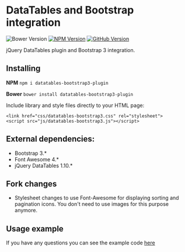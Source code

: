 # DataTables and Bootstrap integration

![Bower Version](http://img.shields.io/bower/v/datatables-bootstrap3-plugin.svg?style=flat-square)
[![NPM Version](http://img.shields.io/npm/v/datatables-bootstrap3-plugin.svg?style=flat-square)](https://www.npmjs.com/package/datatables-bootstrap3-plugin)
[![GitHub Version](http://img.shields.io/github/release/misantron/datatables-bootstrap3-plugin.svg?style=flat-square)](https://github.com/misantron/datatables-bootstrap3-plugin)

jQuery DataTables plugin and Bootstrap 3 integration.

## Installing

**NPM**  `npm i datatables-bootstrap3-plugin`

**Bower**  `bower install datatables-bootstrap3-plugin`

Include library and style files directly to your HTML page:

```
<link href="css/datatables-bootstrap3.css" rel="stylesheet">
<script src="js/datatables-bootstrap3.js"></script>
```

## External dependencies:

* Bootstrap 3.*
* Font Awesome 4.*
* jQuery DataTables 1.10.*

## Fork changes

* Stylesheet changes to use Font-Awesome for displaying sorting and pagination icons. You don't need to use images for this purpose anymore.

## Usage example

If you have any questions you can see the example code [here](/example)
